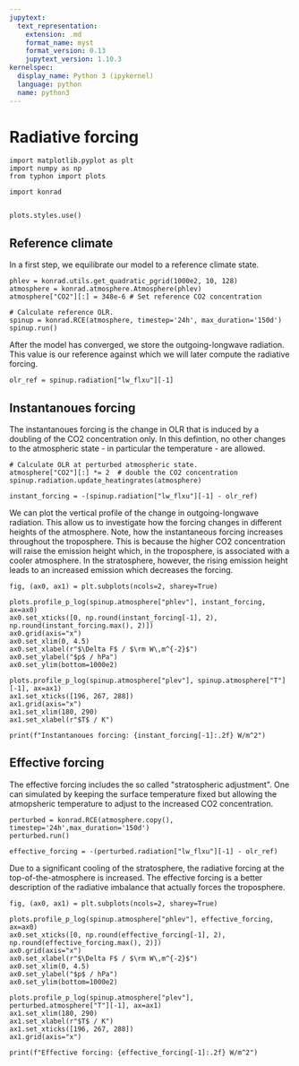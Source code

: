 ```yaml
---
jupytext:
  text_representation:
    extension: .md
    format_name: myst
    format_version: 0.13
    jupytext_version: 1.10.3
kernelspec:
  display_name: Python 3 (ipykernel)
  language: python
  name: python3
---
```


# Radiative forcing

```{code-cell} ipython3
import matplotlib.pyplot as plt
import numpy as np
from typhon import plots

import konrad


plots.styles.use()
```

## Reference climate

In a first step, we equilibrate our model to a reference climate state.

```{code-cell} ipython3
phlev = konrad.utils.get_quadratic_pgrid(1000e2, 10, 128)
atmosphere = konrad.atmosphere.Atmosphere(phlev)
atmosphere["CO2"][:] = 348e-6 # Set reference CO2 concentration

# Calculate reference OLR.
spinup = konrad.RCE(atmosphere, timestep='24h', max_duration='150d')
spinup.run()
```

After the model has converged, we store the outgoing-longwave radiation.
This value is our reference against which we will later compute the radiative forcing.

```{code-cell} ipython3
olr_ref = spinup.radiation["lw_flxu"][-1]
```

## Instantanoues forcing

The instantanoues forcing is the change in OLR that is induced by a doubling of the CO2 concentration only.
In this defintion, no other changes to the atmospheric state - in particular the temperature - are allowed.

```{code-cell} ipython3
# Calculate OLR at perturbed atmospheric state.
atmosphere["CO2"][:] *= 2  # double the CO2 concentration
spinup.radiation.update_heatingrates(atmosphere)

instant_forcing = -(spinup.radiation["lw_flxu"][-1] - olr_ref)
```

We can plot the vertical profile of the change in outgoing-longwave radiation.
This allow us to investigate how the forcing changes in different heights of
the atmosphere.  Note, how the instantaneous forcing increases throughout the
troposphere.  This is because the higher CO2 concentration will raise the
emission height which, in the troposphere, is associated with a cooler
atmosphere.  In the stratosphere, however, the rising emission height leads to
an increased emission which decreases the forcing.

```{code-cell} ipython3
fig, (ax0, ax1) = plt.subplots(ncols=2, sharey=True)

plots.profile_p_log(spinup.atmosphere["phlev"], instant_forcing, ax=ax0)
ax0.set_xticks([0, np.round(instant_forcing[-1], 2), np.round(instant_forcing.max(), 2)])
ax0.grid(axis="x")
ax0.set_xlim(0, 4.5)
ax0.set_xlabel(r"$\Delta F$ / $\rm W\,m^{-2}$")
ax0.set_ylabel("$p$ / hPa")
ax0.set_ylim(bottom=1000e2)

plots.profile_p_log(spinup.atmosphere["plev"], spinup.atmosphere["T"][-1], ax=ax1)
ax1.set_xticks([196, 267, 288])
ax1.grid(axis="x")
ax1.set_xlim(180, 290)
ax1.set_xlabel(r"$T$ / K")

print(f"Instantanoues forcing: {instant_forcing[-1]:.2f} W/m^2")
```

## Effective forcing

The effective forcing includes the so called "stratospheric adjustment".
One can simulated by keeping the surface temperature fixed but allowing the atmopsheric temperature to adjust to the increased CO2 concentration.

```{code-cell} ipython3
perturbed = konrad.RCE(atmosphere.copy(), timestep='24h',max_duration='150d')
perturbed.run()

effective_forcing = -(perturbed.radiation["lw_flxu"][-1] - olr_ref)
```

Due to a significant cooling of the stratosphere, the radiative forcing at the top-of-the-atmosphere is increased.
The effective forcing is a better description of the radiative imbalance that actually forces the troposphere.

```{code-cell} ipython3
fig, (ax0, ax1) = plt.subplots(ncols=2, sharey=True)

plots.profile_p_log(spinup.atmosphere["phlev"], effective_forcing, ax=ax0)
ax0.set_xticks([0, np.round(effective_forcing[-1], 2), np.round(effective_forcing.max(), 2)])
ax0.grid(axis="x")
ax0.set_xlabel(r"$\Delta F$ / $\rm W\,m^{-2}$")
ax0.set_xlim(0, 4.5)
ax0.set_ylabel("$p$ / hPa")
ax0.set_ylim(bottom=1000e2)

plots.profile_p_log(spinup.atmosphere["plev"], perturbed.atmosphere["T"][-1], ax=ax1)
ax1.set_xlim(180, 290)
ax1.set_xlabel(r"$T$ / K")
ax1.set_xticks([196, 267, 288])
ax1.grid(axis="x")

print(f"Effective forcing: {effective_forcing[-1]:.2f} W/m^2")
```
